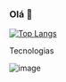 ### Olá 👋
 
[![Top Langs](https://github-readme-stats.vercel.app/api/top-langs/?username=MateusKGomes&layout=compact)](https://github.com/anuraghazra/github-readme-stats)



Tecnologias 

![image]({https://img.shields.io/badge/MySQL-005C84?style=for-the-badge&logo=mysql&logoColor=white})
